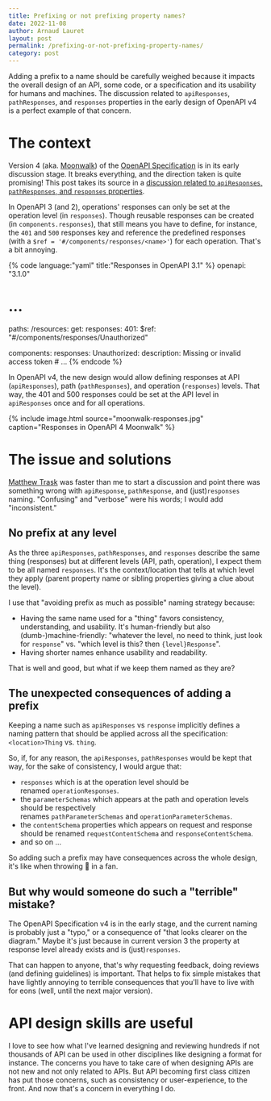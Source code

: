 ```yaml
---
title: Prefixing or not prefixing property names?
date: 2022-11-08
author: Arnaud Lauret
layout: post
permalink: /prefixing-or-not-prefixing-property-names/
category: post
---
```


Adding a prefix to a name should be carefully weighed because it impacts the overall design of an API, some code, or a specification and its usability for humans and machines. The discussion related to `apiResponses`, `pathResponses`, and `responses` properties in the early design of OpenAPI v4 is a perfect example of that concern.
<!--more-->

# The context
Version 4 (aka. [Moonwalk](https://github.com/OAI/moonwalk)) of the [OpenAPI Specification](https://apihandyman.io/what-is-the-openapi-specification/) is in its early discussion stage. It breaks everything, and the direction taken is quite promising! This post takes its source in a [discussion related to `apiResponses`, `pathResponses`, and `responses` properties](https://github.com/OAI/moonwalk/discussions/34).

In OpenAPI 3 (and 2), operations' responses can only be set at the operation level (in `responses`). Though reusable responses can be created (in `components.responses`), that still means you have to define, for instance, the `401` and `500` responses key and reference the predefined responses (with a `$ref = '#/components/responses/<name>'`) for each operation. That's a bit annoying.

{% code language:"yaml" title:"Responses in OpenAPI 3.1" %}
openapi: "3.1.0"
# ...
paths:
  /resources:
    get:
      responses:
        401:
          $ref: "#/components/responses/Unauthorized"

components:
  responses:
    Unauthorized:
      description: Missing or invalid access token
      # ... 
{% endcode %}


In OpenAPI v4, the new design would allow defining responses at API (`apiResponses`), path (`pathResponses`), and operation (`responses`) levels. That way, the 401 and 500 responses could be set at the API level in `apiResponses` once and for all operations.

{% include image.html source="moonwalk-responses.jpg" caption="Responses in OpenAPI 4 Moonwalk" %}

# The issue and solutions

[Matthew Trask](https://twitter.com/matthewtrask) was faster than me to start a discussion and point there was something wrong with `apiResponse`, `pathResponse`, and (just)`responses` naming. "Confusing" and "verbose" were his words; I would add "inconsistent." 

## No prefix at any level
As the three `apiResponses`, `pathResponses`, and `responses` describe the same thing (responses) but at different levels (API, path, operation), I expect them to be all named `responses`. It's the context/location that tells at which level they apply (parent property name or sibling properties giving a clue about the level).

I use that "avoiding prefix as much as possible" naming strategy because:

-   Having the same name used for a "thing" favors consistency, understanding, and usability. It's human-friendly but also (dumb-)machine-friendly: "whatever the level, no need to think, just look for `response`" vs. "which level is this? then `{level}Response`".
-   Having shorter names enhance usability and readability.

That is well and good, but what if we keep them named as they are?

## The unexpected consequences of adding a prefix
Keeping a name such as `apiResponses` vs `response` implicitly defines a naming pattern that should be applied across all the specification: `<location>Thing` vs. `thing`.

So, if, for any reason, the `apiResponses`, `pathResponses` would be kept that way, for the sake of consistency, I would argue that:

-   `responses` which is at the operation level should be renamed `operationResponses`.
-   the `parameterSchemas` which appears at the path and operation levels should be respectively renames `pathParameterSchemas` and `operationParameterSchemas`.
-   the `contentSchema` properties which appears on request and response should be renamed `requestContentSchema` and `responseContentSchema`.
-   and so on ...

So adding such a prefix may have consequences across the whole design, it's like when throwing 💩 in a fan.

## But why would someone do such a "terrible" mistake?
The OpenAPI Specification v4 is in the early stage, and the current naming is probably just a "typo," or a consequence of "that looks clearer on the diagram."  Maybe it's just because in current version 3 the property at response level already exists and is (just)`responses`. 

That can happen to anyone, that's why requesting feedback, doing reviews (and defining guidelines) is important. That helps to fix simple mistakes that have lightly annoying to terrible consequences that you'll have to live with for eons (well, until the next major version).

# API design skills are useful

I love to see how what I've learned designing and reviewing hundreds if not thousands of API can be used in other disciplines like designing a format for instance. The concerns you have to take care of when designing APIs are not new and not only related to APIs. But API becoming first class citizen has put those concerns, such as consistency or user-experience, to the front. And now that's a concern in everything I do.